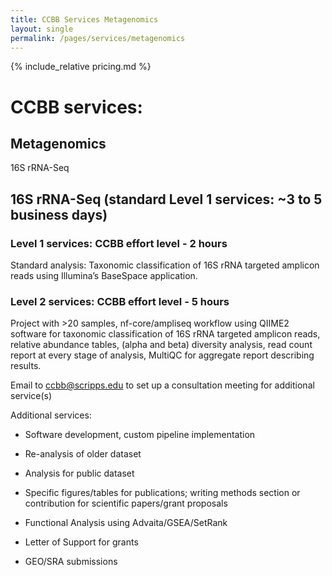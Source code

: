 ```yaml
---
title: CCBB Services Metagenomics
layout: single
permalink: /pages/services/metagenomics
---
```



{% include_relative pricing.md %}

# CCBB services: 

## Metagenomics

16S rRNA-Seq

## 16S rRNA-Seq (standard Level 1 services: ~3 to 5 business days)

### Level 1 services: CCBB effort level - 2 hours

Standard analysis: Taxonomic classification of 16S rRNA targeted amplicon reads using Illumina’s BaseSpace application.

### Level 2 services: CCBB effort level - 5 hours

Project with >20 samples, nf-core/ampliseq workflow using QIIME2 software for taxonomic classification of 16S rRNA targeted amplicon reads, relative abundance tables, (alpha and beta) diversity analysis, read count report at every stage of analysis, MultiQC for aggregate report describing results.

Email to ccbb@scripps.edu to set up a consultation meeting for additional service(s)

Additional services: 

* Software development, custom pipeline implementation

* Re-analysis of older dataset

* Analysis for public dataset

* Specific figures/tables for publications; writing methods section or contribution for scientific papers/grant proposals

* Functional Analysis using Advaita/GSEA/SetRank

* Letter of Support for grants

* GEO/SRA submissions


